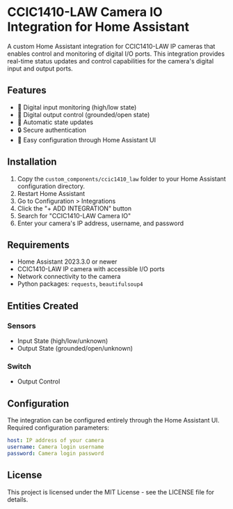 # CCIC1410-LAW Camera IO Integration for Home Assistant

A custom Home Assistant integration for CCIC1410-LAW IP cameras that enables control and monitoring of digital I/O ports. This integration provides real-time status updates and control capabilities for the camera's digital input and output ports.

## Features

- 📡 Digital input monitoring (high/low state)
- 🔌 Digital output control (grounded/open state)
- 🔄 Automatic state updates
- 🔒 Secure authentication
- 🎯 Easy configuration through Home Assistant UI

## Installation

1. Copy the `custom_components/ccic1410_law` folder to your Home Assistant configuration directory.
2. Restart Home Assistant
3. Go to Configuration > Integrations
4. Click the "+ ADD INTEGRATION" button
5. Search for "CCIC1410-LAW Camera IO"
6. Enter your camera's IP address, username, and password

## Requirements

- Home Assistant 2023.3.0 or newer
- CCIC1410-LAW IP camera with accessible I/O ports
- Network connectivity to the camera
- Python packages: `requests`, `beautifulsoup4`

## Entities Created

### Sensors
- Input State (high/low/unknown)
- Output State (grounded/open/unknown)

### Switch
- Output Control

## Configuration

The integration can be configured entirely through the Home Assistant UI. Required configuration parameters:

```yaml
host: IP address of your camera
username: Camera login username
password: Camera login password
```

## License

This project is licensed under the MIT License - see the LICENSE file for details.
